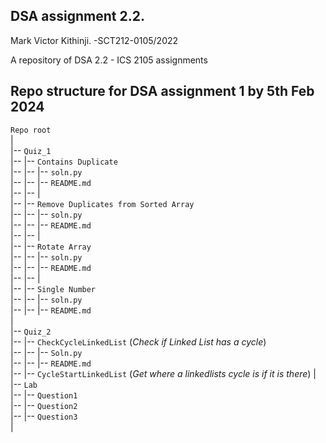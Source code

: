 ## DSA assignment 2.2. 

Mark Victor Kithinji. 
-SCT212-0105/2022


A repository of DSA 2.2 - ICS 2105 assignments

## Repo structure for DSA assignment 1 by 5th Feb 2024

`Repo root`  
|  
|-- `Quiz_1`  
|-- |-- `Contains Duplicate`  
|-- |-- |-- `soln.py`  
|-- |-- |-- `README.md`  
|-- |-- |  
|-- |-- `Remove Duplicates from Sorted Array`  
|-- |-- |-- `soln.py`  
|-- |-- |-- `README.md`  
|-- |-- |  
|-- |-- `Rotate Array`  
|-- |-- |-- `soln.py`  
|-- |-- |-- `README.md`  
|-- |-- |  
|-- |-- `Single Number`  
|-- |-- |-- `soln.py`  
|-- |-- |-- `README.md`  
|  
|-- `Quiz_2`  
|-- |-- `CheckCycleLinkedList` (*Check if Linked List has a cycle*)  
|-- |-- |-- `Soln.py`  
|-- |-- |-- `README.md`  
|-- |-- `CycleStartLinkedList` (*Get where a linkedlists cycle is if it is there*)
|  
|-- `Lab`  
|-- |-- `Question1`  
|-- |-- `Question2`  
|-- |-- `Question3`  
|
